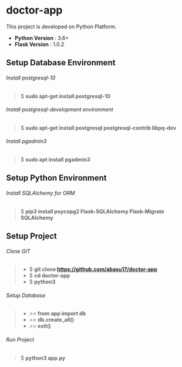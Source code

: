 # doctor-app

This project is developed on Python Platform.
- **Python Version** : 3.6+
- **Flask Version** : 1.0.2

## Setup Database Environment
###### Install postgresql-10
> $ **sudo apt-get install postgresql-10**

###### Install postgresql-development environment
> $ **sudo apt-get install postgresql postgresql-contrib libpq-dev**

###### Install pgadmin3
> $ **sudo apt install pgadmin3**

## Setup Python Environment
###### Install SQLAlchemy for ORM
> $ **pip3 install psycopg2 Flask-SQLAlchemy Flask-Migrate SQLAlchemy**

## Setup Project
###### Clone GIT
> - $ **git clone https://github.com/abasu17/doctor-app**
> - $ **cd doctor-app**
> - $ **python3**

###### Setup Database
> - *>>* **from app import db**
> - *>>* **db.create_all()**
> - *>>* **exit()**

###### Run Project
> $ **python3 app.py**

